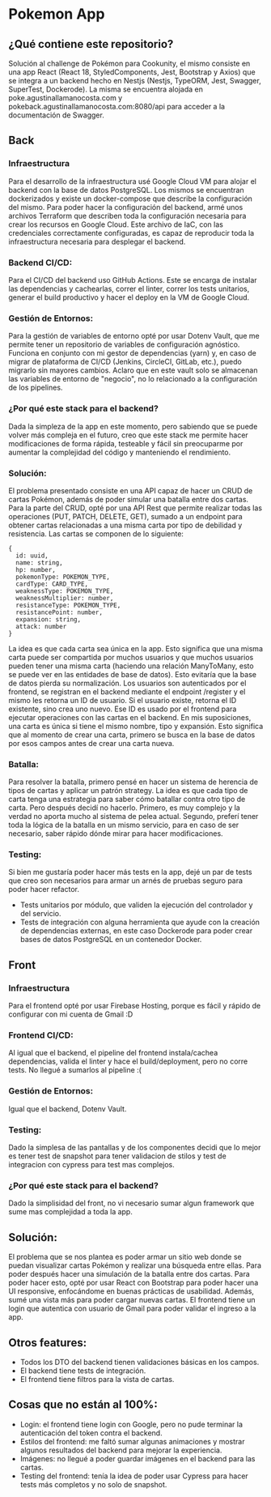 # Pokemon App

## ¿Qué contiene este repositorio?

Solución al challenge de Pokémon para Cookunity, el mismo consiste en una app React (React 18, StyledComponents, Jest, Bootstrap y Axios) que se integra a un backend hecho en Nestjs (Nestjs, TypeORM, Jest, Swagger, SuperTest, Dockerode). La misma se encuentra alojada en poke.agustinallamanocosta.com y pokeback.agustinallamanocosta.com:8080/api para acceder a la documentación de Swagger.

## Back

### Infraestructura

Para el desarrollo de la infraestructura usé Google Cloud VM para alojar el backend con la base de datos PostgreSQL. Los mismos se encuentran dockerizados y existe un docker-compose que describe la configuración del mismo. Para poder hacer la configuración del backend, armé unos archivos Terraform que describen toda la configuración necesaria para crear los recursos en Google Cloud. Este archivo de IaC, con las credenciales correctamente configuradas, es capaz de reproducir toda la infraestructura necesaria para desplegar el backend.

### Backend CI/CD:

Para el CI/CD del backend uso GitHub Actions. Este se encarga de instalar las dependencias y cachearlas, correr el linter, correr los tests unitarios, generar el build productivo y hacer el deploy en la VM de Google Cloud.

### Gestión de Entornos:

Para la gestión de variables de entorno opté por usar Dotenv Vault, que me permite tener un repositorio de variables de configuración agnóstico. Funciona en conjunto con mi gestor de dependencias (yarn) y, en caso de migrar de plataforma de CI/CD (Jenkins, CircleCI, GitLab, etc.), puedo migrarlo sin mayores cambios. Aclaro que en este vault solo se almacenan las variables de entorno de "negocio", no lo relacionado a la configuración de los pipelines.

### ¿Por qué este stack para el backend?

Dada la simpleza de la app en este momento, pero sabiendo que se puede volver más compleja en el futuro, creo que este stack me permite hacer modificaciones de forma rápida, testeable y fácil sin preocuparme por aumentar la complejidad del código y manteniendo el rendimiento.

### Solución:

El problema presentado consiste en una API capaz de hacer un CRUD de cartas Pokémon, además de poder simular una batalla entre dos cartas. Para la parte del CRUD, opté por una API Rest que permite realizar todas las operaciones (PUT, PATCH, DELETE, GET), sumado a un endpoint para obtener cartas relacionadas a una misma carta por tipo de debilidad y resistencia. Las cartas se componen de lo siguiente:

```
{
  id: uuid,
  name: string,
  hp: number,
  pokemonType: POKEMON_TYPE,
  cardType: CARD_TYPE,
  weaknessType: POKEMON_TYPE,
  weaknessMultiplier: number,
  resistanceType: POKEMON_TYPE,
  resistancePoint: number,
  expansion: string,
  attack: number
}
```

La idea es que cada carta sea única en la app. Esto significa que una misma carta puede ser compartida por muchos usuarios y que muchos usuarios pueden tener una misma carta (haciendo una relación ManyToMany, esto se puede ver en las entidades de base de datos). Esto evitaría que la base de datos pierda su normalización. Los usuarios son autenticados por el frontend, se registran en el backend mediante el endpoint /register y el mismo les retorna un ID de usuario. Si el usuario existe, retorna el ID existente, sino crea uno nuevo. Ese ID es usado por el frontend para ejecutar operaciones con las cartas en el backend. En mis suposiciones, una carta es única si tiene el mismo nombre, tipo y expansión. Esto significa que al momento de crear una carta, primero se busca en la base de datos por esos campos antes de crear una carta nueva.

### Batalla:

Para resolver la batalla, primero pensé en hacer un sistema de herencia de tipos de cartas y aplicar un patrón strategy. La idea es que cada tipo de carta tenga una estrategia para saber cómo batallar contra otro tipo de carta. Pero después decidí no hacerlo. Primero, es muy complejo y la verdad no aporta mucho al sistema de pelea actual. Segundo, preferí tener toda la lógica de la batalla en un mismo servicio, para en caso de ser necesario, saber rápido dónde mirar para hacer modificaciones.

### Testing:

Si bien me gustaría poder hacer más tests en la app, dejé un par de tests que creo son necesarios para armar un arnés de pruebas seguro para poder hacer refactor.

* Tests unitarios por módulo, que validen la ejecución del controlador y del servicio.
* Tests de integración con alguna herramienta que ayude con la creación de dependencias externas, en este caso Dockerode para poder crear bases de datos PostgreSQL en un contenedor Docker.

## Front

### Infraestructura

Para el frontend opté por usar Firebase Hosting, porque es fácil y rápido de configurar con mi cuenta de Gmail :D

### Frontend CI/CD:

Al igual que el backend, el pipeline del frontend instala/cachea dependencias, valida el linter y hace el build/deployment, pero no corre tests. No llegué a sumarlos al pipeline :(

### Gestión de Entornos:

Igual que el backend, Dotenv Vault.

### Testing:

Dado la simplesa de las pantallas y de los componentes decidi que lo mejor es tener test de snapshot para tener validacion de stilos y test de integracion con cypress para test mas complejos.

### ¿Por qué este stack para el backend?

Dado la simplisidad del front, no vi necesario sumar algun framework que sume mas complejidad a toda la app.

## Solución:

El problema que se nos plantea es poder armar un sitio web donde se puedan visualizar cartas Pokémon y realizar una búsqueda entre ellas. Para poder después hacer una simulación de la batalla entre dos cartas. Para poder hacer esto, opté por usar React con Bootstrap para poder hacer una UI responsive, enfocándome en buenas prácticas de usabilidad. Además, sumé una vista más para poder cargar nuevas cartas. El frontend tiene un login que autentica con usuario de Gmail para poder validar el ingreso a la app.

## Otros features:

* Todos los DTO del backend tienen validaciones básicas en los campos.
* El backend tiene tests de integración.
* El frontend tiene filtros para la vista de cartas.

## Cosas que no están al 100%:

* Login: el frontend tiene login con Google, pero no pude terminar la autenticación del token contra el backend.
* Estilos del frontend: me faltó sumar algunas animaciones y mostrar algunos resultados del backend para mejorar la experiencia.
* Imágenes: no llegué a poder guardar imágenes en el backend para las cartas.
* Testing del frontend: tenía la idea de poder usar Cypress para hacer tests más completos y no solo de snapshot.
